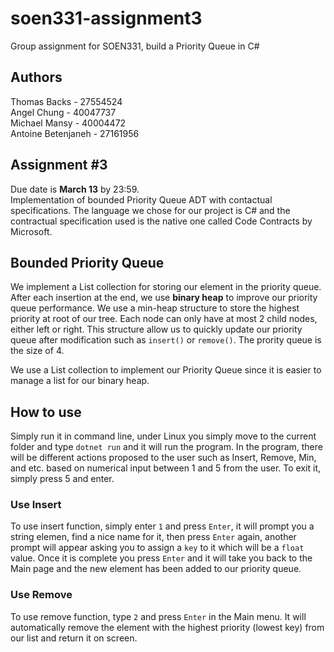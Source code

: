 # soen331-assignment3
Group assignment for SOEN331, build a Priority Queue in C#

## Authors
Thomas Backs - 27554524    
Angel Chung - 40047737    
Michael Mansy - 40004472    
Antoine Betenjaneh - 27161956    

## Assignment #3
Due date is **March 13** by 23:59.    
Implementation of bounded Priority Queue ADT with contactual specifications. The language we chose for our project is C# and the contractual specification used is the native one called Code Contracts by Microsoft.    

## Bounded Priority Queue
We implement a List collection for storing our element in the priority queue. After each insertion at the end, we use **binary heap** to improve our priority queue performance. We use a min-heap structure to store the highest priority at root of our tree. Each node can only have at most 2 child nodes, either left or right. This structure allow us to quickly update our priority queue after modification such as `insert()` or `remove()`. The prority queue is the size of 4.    

We use a List collection to implement our Priority Queue since it is easier to manage a list for our binary heap.    

## How to use
Simply run it in command line, under Linux you simply move to the current folder and type `dotnet run` and it will run the program. In the program, there will be different actions proposed to the user such as Insert, Remove, Min, and etc. based on numerical input between 1 and 5 from the user. To exit it, simply press 5 and enter.    

### Use Insert
To use insert function, simply enter `1` and press `Enter`, it will prompt you a string elemen, find a nice name for it, then press `Enter` again, another prompt will appear asking you to assign a `key` to it which will be a `float` value. Once it is complete you press `Enter` and it will take you back to the Main page and the new element has been added to our priority queue.

### Use Remove
To use remove function, type `2` and press `Enter` in the Main menu. It will automatically remove the element with the highest priority (lowest key) from our list and return it on screen.
